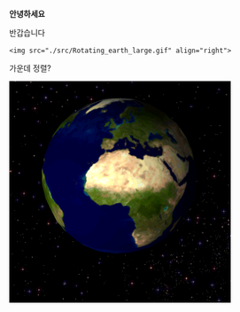 **안녕하세요**

반갑습니다

```text
<img src="./src/Rotating_earth_large.gif" align="right">
```

가운데 정렬?

![Rotating_earth_large](./src/Rotating_earth_large.gif)

